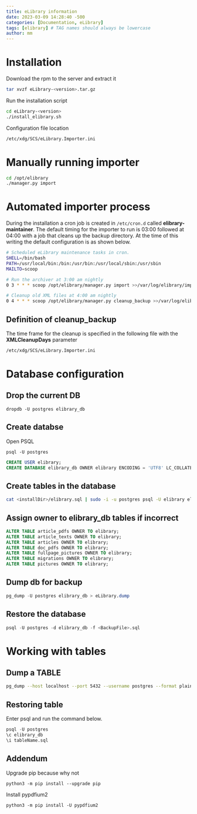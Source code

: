 ```yaml
---
title: eLibrary information
date: 2023-03-09 14:28:40 -500
categories: [Documentation, eLibrary]
tags: [elibrary] # TAG names should always be lowercase
author: mm
---
```

# Installation

Download the rpm to the server and extract it 
```bash
tar xvzf eLibrary-<version>.tar.gz
```
Run the installation script
```bash
cd eLibrary-<version>
./install_elibrary.sh
```

Configuration file location
```bash
/etc/xdg/SCS/eLibrary.Importer.ini
```

# Manually running importer
```bash
cd /opt/elibrary
./manager.py import
```

# Automated importer process
During the installation a cron job is created in `/etc/cron.d` called **elibrary-maintainer**. The default timing for the importer to run is 03:00 followed at 04:00 with a job that cleans up the backup directory.  At the time of this writing the default configuration is as shown below.
```bash
# Scheduled eLibrary maintenance tasks in cron.
SHELL=/bin/bash
PATH=/usr/local/bin:/bin:/usr/bin:/usr/local/sbin:/usr/sbin
MAILTO=scoop

# Run the archiver at 3:00 am nightly
0 3 * * * scoop /opt/elibrary/manager.py import >>/var/log/elibrary/importer.log 2>&1

# Cleanup old XML files at 4:00 am nightly
0 4 * * * scoop /opt/elibrary/manager.py cleanup_backup >>/var/log/elibrary/cleanup_backup.log 2>&1
```
## Definition of cleanup_backup  
The time frame for the cleanup is specified in the following file with the **XMLCleanupDays** parameter
```bash
/etc/xdg/SCS/eLibrary.Importer.ini
```

# Database configuration

## Drop the current DB
```
dropdb -U postgres elibrary_db
```

## Create databse
Open PSQL
```
psql -U postgres
```

```sql
CREATE USER elibrary;
CREATE DATABASE elibrary_db OWNER elibrary ENCODING = 'UTF8' LC_COLLATE = 'en_US.UTF-8' LC_CTYPE = 'en_US.UTF-8';
```
## Create tables in the database

```bash
cat <installDir>/elibrary.sql | sudo -i -u postgres psql -U elibrary elibrary_db
```
## Assign owner to elibrary_db tables if incorrect

```sql
ALTER TABLE article_pdfs OWNER TO elibrary;
ALTER TABLE article_texts OWNER TO elibrary;
ALTER TABLE articles OWNER TO elibrary;
ALTER TABLE doc_pdfs OWNER TO elibrary;
ALTER TABLE fullpage_pictures OWNER TO elibrary;
ALTER TABLE migrations OWNER TO elibrary;
ALTER TABLE pictures OWNER TO elibrary;
```

## Dump db for backup
```sql
pg_dump -U postgres elibrary_db > eLibrary.dump
```
## Restore the database
```sql
psql -U postgres -d elibrary_db -f <BackupFile>.sql
```	


# Working with tables  	
## Dump a TABLE
```bash
pg_dump --host localhost --port 5432 --username postgres --format plain --verbose --file "<path>/<tableName.sql>" --table <tableName> elibrary_db
```

## Restoring table
Enter psql and run the command below.
```sql
psql -U postgres
\c elibrary_db
\i tableName.sql
```

## Addendum
Upgrade pip because why not
```
python3 -m pip install --upgrade pip
```

Install pypdfium2
```
python3 -m pip install -U pypdfium2
```
	

